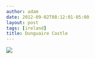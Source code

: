 ```yaml
---
author: adam
date: 2012-09-02T08:12:01-05:00
layout: post
tags: [ireland]
title: Dunguaire Castle
---
```


![](/media/m9q8gfLLNn1qga9s2o1_1280.jpg)
